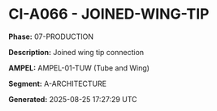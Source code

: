 # CI-A066 - JOINED-WING-TIP

**Phase:** 07-PRODUCTION

**Description:** Joined wing tip connection

**AMPEL:** AMPEL-01-TUW (Tube and Wing)

**Segment:** A-ARCHITECTURE

**Generated:** 2025-08-25 17:27:29 UTC
